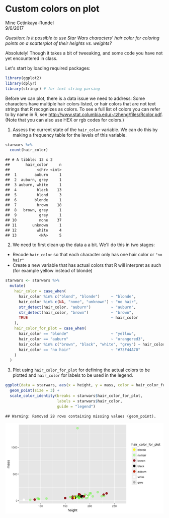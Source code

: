 # Custom colors on plot
Mine Cetinkaya-Rundel  
9/6/2017  



*Question: Is it possible to use Star Wars characters' hair color for coloring points on a scatterplot of their heights vs. weights?*

Absolutely! Though it takes a bit of tweeaking, and some code you have not yet encountered in class.

Let's start by loading required packages:


```r
library(ggplot2)
library(dplyr)
library(stringr) # for text string parsing
```

Before we can plot, there is a data issue we need to address: Some characters have multiple hair colors listed, or hair colors that are not text strings that R recognizes as colors. To see a full list of colors you can refer to by name in R, see http://www.stat.columbia.edu/~tzheng/files/Rcolor.pdf. (Note that you can also use HEX or rgb codes for colors.)

1. Assess the current state of the `hair_color` variable. We can do this by making a frequency table for the levels of this variable.


```r
starwars %>%
  count(hair_color)
```

```
## # A tibble: 13 x 2
##       hair_color     n
##            <chr> <int>
##  1        auburn     1
##  2  auburn, grey     1
##  3 auburn, white     1
##  4         black    13
##  5         blond     3
##  6        blonde     1
##  7         brown    18
##  8   brown, grey     1
##  9          grey     1
## 10          none    37
## 11       unknown     1
## 12         white     4
## 13          <NA>     5
```

2. We need to first clean up the data a a bit. We'll do this in two stages:

- Recode `hair_color` so that each character only has one hair color or `"no hair"`
- Create a new variable that has actual colors that R will interpret as such (for example yellow instead of blonde)


```r
starwars <- starwars %>%
  mutate(
    hair_color = case_when(
      hair_color %in% c("blond", "blonde")     ~ "blonde",
      hair_color %in% c(NA, "none", "unknown") ~ "no hair",
      str_detect(hair_color, "auburn")         ~ "auburn",
      str_detect(hair_color, "brown")          ~ "brown",
      TRUE                                     ~ hair_color
    ),
    hair_color_for_plot = case_when(
      hair_color == "blonde"                   ~ "yellow",
      hair_color == "auburn"                   ~ "orangered3",
      hair_color %in% c("brown", "black", "white", "grey") ~ hair_color,
      hair_color == "no hair"                  ~ "#73F44A70"
    )
  )
```

3. Plot using `hair_color_for_plot` for defining the actual colors to be plotted and `hair_color` for labels to be used in the legend.


```r
ggplot(data = starwars, aes(x = height, y = mass, color = hair_color_for_plot)) +
  geom_point(size = 3) +
  scale_color_identity(breaks = starwars$hair_color_for_plot, 
                       labels = starwars$hair_color, 
                       guide = "legend")
```

```
## Warning: Removed 28 rows containing missing values (geom_point).
```

![](01-starwars-custom-colors-on-plot_files/figure-html/plot-1.png)<!-- -->
